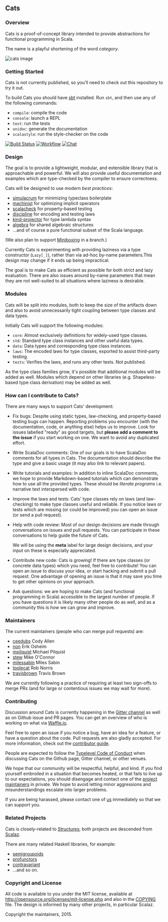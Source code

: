 ## Cats

### Overview

Cats is a proof-of-concept library intended to provide abstractions
for functional programming in Scala.

The name is a playful shortening of the word *category*.

![cats image](http://plastic-idolatry.com/erik/cats2.png)

### Getting Started

Cats is not currently published, so you'll need to check out this
repository to try it out.

To build Cats you should have [sbt](http://www.scala-sbt.org/0.13/tutorial/Setup.html)
installed. Run `sbt`, and then use any of the following commands:

 * `compile`: compile the code
 * `console`: launch a REPL
 * `test`: run the tests
 * `unidoc`: generate the documentation
 * `scalastyle`: run the style-checker on the code

[![Build Status](https://api.travis-ci.org/non/cats.png)](https://travis-ci.org/non/cats)
[![Workflow](https://badge.waffle.io/non/cats.png?label=ready&title=Ready)](https://waffle.io/non/cats)
[![Chat](https://badges.gitter.im/Join%20Chat.svg)](https://gitter.im/non/cats)

### Design

The goal is to provide a lightweight, modular, and extensible library
that is approachable and powerful. We will also provide useful
documentation and examples which are type-checked by the compiler to
ensure correctness.

Cats will be designed to use modern *best practices*:

 * [simulacrum](https://github.com/mpilquist/simulacrum) for minimizing typeclass boilerplate
 * [machinist](https://github.com/typelevel/machinist) for optimizing implicit operators
 * [scalacheck](http://scalacheck.org) for property-based testing
 * [discipline](https://github.com/typelevel/discipline) for encoding and testing laws
 * [kind-projector](https://github.com/non/kind-projector) for type lambda syntax
 * [algebra](https://github.com/non/algebra) for shared algebraic structures
 * ...and of course a pure functional subset of the Scala language.

(We also plan to support [Miniboxing](http://scala-miniboxing.org) in a branch.)

Currently Cats is experimenting with providing laziness via a type
constructor (`Lazy[_]`), rather than via ad-hoc by-name
parameters.This design may change if it ends up being impractical.

The goal is to make Cats as efficient as possible for both strict and
lazy evaluation. There are also issues around by-name parameters that
mean they are not well-suited to all situations where laziness is
desirable.

### Modules

Cats will be split into modules, both to keep the size of the
artifacts down and also to avoid unnecessarily tight coupling between
type classes and data types.

Initially Cats will support the following modules:

 * `core`: Almost exclusively definitions for widely-used type classes.
 * `std`: Standard type class instances and other useful data types.
 * `data`: Data types and corresponding type class instances.
 * `laws`: The encoded laws for type classes, exported to assist third-party testing.
 * `tests`: Verifies the laws, and runs any other tests. Not published.

As the type class families grow, it's possible that additional modules
will be added as well. Modules which depend on other libraries
(e.g. Shapeless-based type class derivation) may be added as well.

### How can I contribute to Cats?

There are many ways to support Cats' development:

 * Fix bugs: Despite using static types, law-checking, and
   property-based testing bugs can happen. Reporting problems you
   encounter (with the documentation, code, or anything else) helps us
   to improve. Look for issues labelled "ready" as good targets, but 
   **please add a comment to the issue** if you start working on one. 
   We want to avoid any duplicated effort.

 * Write ScalaDoc comments: One of our goals is to have ScalaDoc
   comments for all types in Cats. The documentation should describe
   the type and give a basic usage (it may also link to relevant
   papers).
   
 * Write tutorials and examples: In addition to inline ScalaDoc
   comments, we hope to provide Markdown-based tutorials which can
   demonstrate how to use all the provided types. These should be
   *literate programs* i.e. narrative text interspersed with code.

 * Improve the laws and tests: Cats' type classes rely on laws (and
   law-checking) to make type classes useful and reliable. If you
   notice laws or tests which are missing (or could be improved)
   you can open an issue (or send a pull request).

 * Help with code review: Most of our design decisions are made
   through conversations on issues and pull requests. You can
   participate in these conversations to help guide the future of
   Cats.
   
   We will be using the **meta** label for large design decisions, and
   your input on these is especially appreciated.

 * Contribute new code: Cats is growing! If there are type classes (or
   concrete data types) which you need, feel free to contribute! You
   can open an issue to discuss your idea, or start hacking and submit
   a pull request. One advantage of opening an issue is that it may
   save you time to get other opinions on your approach.
   
 * Ask questions: we are hoping to make Cats (and functional
   programming in Scala) accessible to the largest number of
   people. If you have questions it is likely many other people do as
   well, and as a community this is how we can grow and improve.

### Maintainers

The current maintainers (people who can merge pull requests) are:

 * [ceedubs](https://github.com/ceedubs) Cody Allen
 * [non](https://github.com/non) Erik Osheim
 * [mpilquist](https://github.com/mpilquist) Michael Pilquist
 * [stew](https://github.com/stew) Mike O'Connor
 * [milessabin](https://github.com/milessabin) Miles Sabin
 * [tpolecat](https://github.com/tpolecat) Rob Norris
 * [travisbrown](https://github.com/travisbrown) Travis Brown
 
We are currently following a practice of requiring at least two
sign-offs to merge PRs (and for large or contentious issues we may
wait for more).

### Contributing

Discussion around Cats is currently happening in the
[Gitter channel](https://gitter.im/non/cats) as well as on Github
issue and PR pages. You can get an overview of who is working on what
via [Waffle.io](https://waffle.io/non/cats).

Feel free to open an issue if you notice a bug, have an idea for a
feature, or have a question about the code. Pull requests are also
gladly accepted. For more information, check out the [contributor guide](CONTRIBUTING.md).

People are expected to follow the
[Typelevel Code of Conduct](http://typelevel.org/conduct.html) when
discussing Cats on the Github page, Gitter channel, or other
venues.

We hope that our community will be respectful, helpful, and kind. If
you find yourself embroiled in a situation that becomes heated, or
that fails to live up to our expectations, you should disengage and
contact one of the [project maintainers](#maintainers) in private. We
hope to avoid letting minor aggressions and misunderstandings escalate
into larger problems.

If you are being harassed, please contact one of [us](#maintainers)
immediately so that we can support you.

### Related Projects

Cats is closely-related to [Structures](https://github.com/mpilquist/Structures);
both projects are descended from [Scalaz](https://github.com/scalaz/scalaz).

There are many related Haskell libraries, for example:

 * [semigroupoids](https://hackage.haskell.org/package/semigroupoids)
 * [profunctors](https://github.com/ekmett/profunctors)
 * [contravariant](https://github.com/ekmett/contravariant)
 * ...and so on.

### Copyright and License

All code is available to you under the MIT license, available at
http://opensource.org/licenses/mit-license.php and also in the
[COPYING](COPYING) file. The design is informed by many other
projects, in particular Scalaz.

Copyright the maintainers, 2015.
